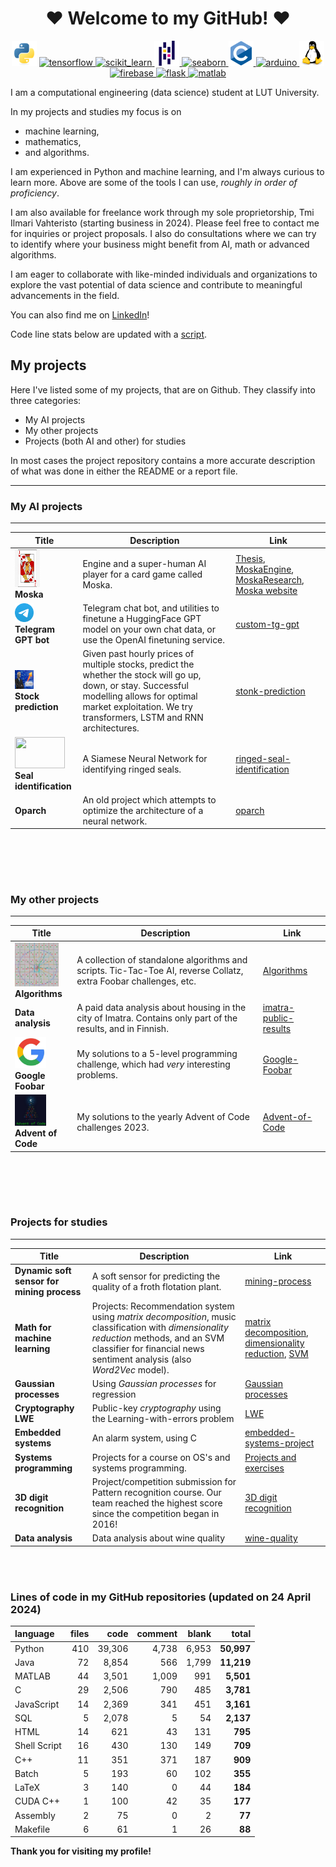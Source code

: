 <h1 style="text-align: center;"> ❤️ Welcome to my GitHub! ❤️</h1>

<p align="center"> <img src="https://raw.githubusercontent.com/devicons/devicon/master/icons/python/python-original.svg" alt="python" width="40" height="40"/> <a href="https://www.tensorflow.org" target="_blank" rel="noreferrer"> <img src="https://www.vectorlogo.zone/logos/tensorflow/tensorflow-icon.svg" alt="tensorflow" width="40" height="40"/> <a href="https://scikit-learn.org/" target="_blank" rel="noreferrer"> <img src="https://upload.wikimedia.org/wikipedia/commons/0/05/Scikit_learn_logo_small.svg" alt="scikit_learn" width="40" height="40"/> <a href="https://pandas.pydata.org/" target="_blank" rel="noreferrer"> <img src="https://raw.githubusercontent.com/devicons/devicon/2ae2a900d2f041da66e950e4d48052658d850630/icons/pandas/pandas-original.svg" alt="pandas" width="40" height="40"/> <a href="https://seaborn.pydata.org/" target="_blank" rel="noreferrer"> <img src="https://seaborn.pydata.org/_images/logo-mark-lightbg.svg" alt="seaborn" width="40" height="40"/> </a> <a href="https://www.cprogramming.com/" target="_blank" rel="noreferrer"> <img src="https://raw.githubusercontent.com/devicons/devicon/master/icons/c/c-original.svg" alt="c" width="40" height="40"/> <a href="https://www.arduino.cc/" target="_blank" rel="noreferrer"> <img src="https://cdn.worldvectorlogo.com/logos/arduino-1.svg" alt="arduino" width="40" height="40"/> </a> <a href="https://www.linux.org/" target="_blank" rel="noreferrer"> <img src="https://raw.githubusercontent.com/devicons/devicon/master/icons/linux/linux-original.svg" alt="linux" width="40" height="40"/> </a> </a> <a href="https://firebase.google.com/" target="_blank" rel="noreferrer"> <img src="https://www.vectorlogo.zone/logos/firebase/firebase-icon.svg" alt="firebase" width="40" height="40"/> </a> <a href="https://flask.palletsprojects.com/" target="_blank" rel="noreferrer"> <img src="https://www.vectorlogo.zone/logos/pocoo_flask/pocoo_flask-icon.svg" alt="flask" width="40" height="40"/> </a> <a href="https://www.mathworks.com/" target="_blank" rel="noreferrer"> <img src="https://upload.wikimedia.org/wikipedia/commons/2/21/Matlab_Logo.png" alt="matlab" width="40" height="40"/> </a> </a> <a href="https://www.python.org" target="_blank" rel="noreferrer"> </a> </a> </a> </p>
I am a computational engineering (data science) student at LUT University.

In my projects and studies my focus is on
- machine learning,
- mathematics,
- and algorithms.

I am experienced in Python and machine learning, and I'm always curious to learn more. Above are some of the tools I can use, *roughly in order of proficiency*.

I am also available for freelance work through my sole proprietorship, Tmi Ilmari Vahteristo (starting business in 2024). Please feel free to contact me for inquiries or project proposals. I also do consultations where we can try to identify where your business might benefit from AI, math or advanced algorithms.

I am eager to collaborate with like-minded individuals and organizations to explore the vast potential of data science and contribute to meaningful advancements in the field.

You can also find me on [LinkedIn](https://www.linkedin.com/in/ilmariv/)!

Code line stats below are updated with a [script](https://github.com/ilmari99/update-code-count-table).


## My projects
Here I've listed some of my projects, that are on Github. They classify into three categories:
* My AI projects
* My other projects
* Projects (both AI and other) for studies

In most cases the project repository contains a more accurate description of what was done in either the README or a report file.


---
### **My AI projects**
---
<!-- Projects in AI table markdown-->
| Title | Description | Link |
| --- | --- | --- |
|<img src= "img/jack-of-hearts.png" width ="40" height="60"><br>**Moska** | Engine and a super-human AI player for a card game called Moska. | [Thesis](https://urn.fi/URN:NBN:fi-fe2023051644576), [MoskaEngine](https://github.com/ilmari99/MoskaEngine), [MoskaResearch](https://github.com/ilmari99/MoskaResearch), [Moska website](https://www.moska-online.com/)
|<img src="img/tg-logo.webp" width="30" height="30"><br>**Telegram GPT bot** | Telegram chat bot, and utilities to finetune a HuggingFace GPT model on your own chat data, or use the OpenAI finetuning service. | [custom-tg-gpt](https://github.com/ilmari99/TGBOT_FIN_GPT)
|<img src="img/stonks_image.png" width="30" height="30"><br>**Stock prediction** | Given past hourly prices of multiple stocks, predict the whether the stock will go up, down, or stay. Successful modelling allows for optimal market exploitation. We try transformers, LSTM and RNN architectures. | [stonk-prediction](https://github.com/ilmari99/stonk-prediction)
|<img src="img/norppakivella.jpg" width="80" height="50"><br>**Seal identification**| A Siamese Neural Network for identifying ringed seals. | [ringed-seal-identification](https://github.com/ilmari99/ringed-seal-identification)
|**Oparch** | An old project which attempts to optimize the architecture of a neural network. | [oparch](https://github.com/ilmari99/oparch)


<br></br>
---
### **My other projects**
---

<!-- Other own projects -->
| Title | Description | Link |
| --- | --- | --- |
|<img src="img/alg-logo.png" width="70" height="70"><br>**Algorithms** | A collection of standalone algorithms and scripts. Tic-Tac-Toe AI, reverse Collatz, extra Foobar challenges, etc. | [Algorithms](https://github.com/ilmari99/algorithms)
| **Data analysis** | A paid data analysis about housing in the city of Imatra. Contains only part of the results, and in Finnish. | [imatra-public-results](https://github.com/ilmari99/imatra-public-results)
|<img src="img/google_g.png" width="50" height="50"><br>**Google Foobar** | My solutions to a 5-level programming challenge, which had *very* interesting problems. | [Google-Foobar](https://github.com/ilmari99/google-foobar)
|<img src="img/advent-of-code-image.png" width="50" height="50"><br> **Advent of Code** | My solutions to the yearly Advent of Code challenges 2023. | [Advent-of-Code](https://github.com/ilmari99/advent-of-code23)

<br></br>
---
### **Projects for studies**
---
<!-- Projects done for studies> -->
| Title | Description | Link |
| --- | --- | --- |
|**Dynamic soft sensor for mining process** | A soft sensor for predicting the quality of a froth flotation plant. | [mining-process](https://github.com/ilmari99/MiningProcessData)
|**Math for machine learning** | Projects: Recommendation system using *matrix decomposition*, music classification with *dimensionality reduction* methods, and an SVM classifier for financial news sentiment analysis (also *Word2Vec* model). | [matrix decomposition](https://github.com/ilmari99/M4ML-recommendation-algorithm), [dimensionality reduction](https://github.com/ilmari99/M4ML-dim-reduction), [SVM](https://github.com/ilmari99/M4ML-SVM)
| **Gaussian processes** | Using *Gaussian processes* for regression | [Gaussian processes](https://github.com/ilmari99/GaussianProcessRegression)
| **Cryptography LWE** | Public-key *cryptography* using the Learning-with-errors problem | [LWE](https://github.com/ilmari99/learning-with-errors)
| **Embedded systems** | An alarm system, using C | [embedded-systems-project](https://github.com/ilmari99/embedded-systems-project)
| **Systems programming** | Projects for a course on OS's and systems programming. | [Projects and exercises](https://github.com/ilmari99/Sys-prog-ex)
| **3D digit recognition** | Project/competition submission for Pattern recognition course. Our team reached the highest score since the competition began in 2016! | [3D digit recognition](https://github.com/ilmari99/DigitRecognition3D)
| **Data analysis** | Data analysis about wine quality | [wine-quality](https://github.com/ilmari99/Wine-analysis)


<br></br>

### Lines of code in my GitHub repositories (updated on 24 April 2024)
| language | files | code | comment | blank | total |
| :--- | ---: | ---: | ---: | ---: | ---: |
| Python | 410 | 39,306 | 4,738 | 6,953 | **50,997** |
| Java | 72 | 8,854 | 566 | 1,799 | **11,219** |
| MATLAB | 44 | 3,501 | 1,009 | 991 | **5,501** |
| C | 29 | 2,506 | 790 | 485 | **3,781** |
| JavaScript | 14 | 2,369 | 341 | 451 | **3,161** |
| SQL | 5 | 2,078 | 5 | 54 | **2,137** |
| HTML | 14 | 621 | 43 | 131 | **795** |
| Shell Script | 16 | 430 | 130 | 149 | **709** |
| C++ | 11 | 351 | 371 | 187 | **909** |
| Batch | 5 | 193 | 60 | 102 | **355** |
| LaTeX | 3 | 140 | 0 | 44 | **184** |
| CUDA C++ | 1 | 100 | 42 | 35 | **177** |
| Assembly | 2 | 75 | 0 | 2 | **77** |
| Makefile | 6 | 61 | 1 | 26 | **88** |





**Thank you for visiting my profile!**



